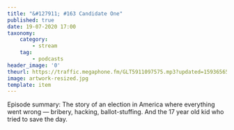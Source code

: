 ```yaml
---
title: "&#127911; #163 Candidate One"
published: true
date: 19-07-2020 17:00
taxonomy:
    category:
        - stream
    tag:
        - podcasts
header_image: '0'
theurl: https://traffic.megaphone.fm/GLT5911097575.mp3?updated=1593656567
image: artwork-resized.jpg
template: item
--- 
```

Episode summary: The story of an election in America where everything went wrong — bribery, hacking, ballot-stuffing. And the 17 year old kid who tried to save the day.
